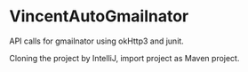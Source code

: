 # VincentAutoGmailnator
API calls for gmailnator using okHttp3 and junit.

Cloning the project by IntelliJ, import project as Maven project.
